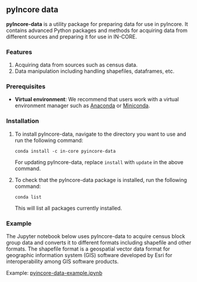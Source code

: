 ## pyIncore data

**pyIncore-data** is a utility package for preparing data for use in pyIncore. It contains advanced Python packages and 
methods for acquiring data from different sources and preparing it for use in IN-CORE. 

### Features
1. Acquiring data from sources such as census data.
2. Data manipulation including handling shapefiles, dataframes, etc.

### Prerequisites

- **Virtual environment**: We recommend that users work with a virtual environment manager such as [Anaconda](https://www.anaconda.com/) 
or [Miniconda](https://docs.conda.io/en/latest/miniconda.html).

### Installation

1. To install pyIncore-data, navigate to the directory you want to use and run the following command:
    ```
    conda install -c in-core pyincore-data
    ```
   
   For updating pyIncore-data, replace `install` with `update` in the above command.
   
2. To check that the pyIncore-data package is installed, run the following command:
    ```
    conda list
    ```
   
    This will list all packages currently installed.

### Example

The Jupyter notebook below uses pyIncore-data to acquire census block group data and converts it 
to different formats including shapefile and other formats. The shapefile format is a geospatial vector data 
format for geographic information system (GIS) software developed by Esri for interoperability among GIS software products.

Example: [pyincore-data-example.ipynb](https://github.com/IN-CORE/incore-docs/blob/master/notebooks/pyincore-data-example.ipynb)
